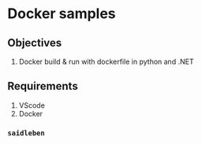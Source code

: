 # Docker samples

## Objectives
1. Docker build & run with dockerfile in python and .NET

## Requirements
1. VScode
2. Docker


### `saidleben`


